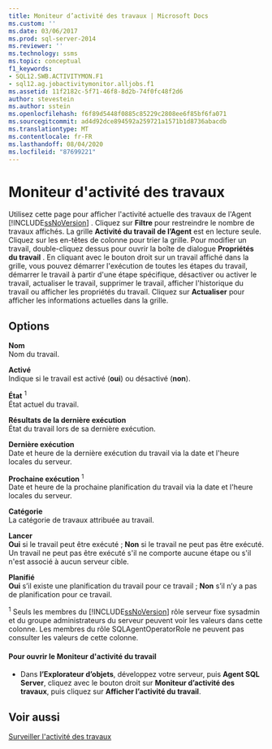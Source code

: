 ```yaml
---
title: Moniteur d’activité des travaux | Microsoft Docs
ms.custom: ''
ms.date: 03/06/2017
ms.prod: sql-server-2014
ms.reviewer: ''
ms.technology: ssms
ms.topic: conceptual
f1_keywords:
- SQL12.SWB.ACTIVITYMON.F1
- sql12.ag.jobactivitymonitor.alljobs.f1
ms.assetid: 11f2182c-5f71-46f8-8d2b-74f0fc48f2d6
author: stevestein
ms.author: sstein
ms.openlocfilehash: f6f89d5448f0885c85229c2808ee6f85bf6fa071
ms.sourcegitcommit: ad4d92dce894592a259721a1571b1d8736abacdb
ms.translationtype: MT
ms.contentlocale: fr-FR
ms.lasthandoff: 08/04/2020
ms.locfileid: "87699221"
---
```

# <a name="job-activity-monitor"></a>Moniteur d'activité des travaux
  Utilisez cette page pour afficher l'activité actuelle des travaux de l'Agent [!INCLUDE[ssNoVersion](../../includes/ssnoversion-md.md)] . Cliquez sur **Filtre** pour restreindre le nombre de travaux affichés. La grille **Activité du travail de l’Agent** est en lecture seule. Cliquez sur les en-têtes de colonne pour trier la grille. Pour modifier un travail, double-cliquez dessus pour ouvrir la boîte de dialogue **Propriétés du travail** . En cliquant avec le bouton droit sur un travail affiché dans la grille, vous pouvez démarrer l'exécution de toutes les étapes du travail, démarrer le travail à partir d'une étape spécifique, désactiver ou activer le travail, actualiser le travail, supprimer le travail, afficher l'historique du travail ou afficher les propriétés du travail. Cliquez sur **Actualiser** pour afficher les informations actuelles dans la grille.  
  
## <a name="options"></a>Options  
 **Nom**  
 Nom du travail.  
  
 **Activé**  
 Indique si le travail est activé (**oui**) ou désactivé (**non**).  
  
 **État** <sup>1</sup>  
 État actuel du travail.  
  
 **Résultats de la dernière exécution**  
 État du travail lors de sa dernière exécution.  
  
 **Dernière exécution**  
 Date et heure de la dernière exécution du travail via la date et l'heure locales du serveur.  
  
 **Prochaine exécution** <sup>1</sup>  
 Date et heure de la prochaine planification du travail via la date et l'heure locales du serveur.  
  
 **Catégorie**  
 La catégorie de travaux attribuée au travail.  
  
 **Lancer**  
 **Oui** si le travail peut être exécuté ; **Non** si le travail ne peut pas être exécuté. Un travail ne peut pas être exécuté s'il ne comporte aucune étape ou s'il n'est associé à aucun serveur cible.  
  
 **Planifié**  
 **Oui** s’il existe une planification du travail pour ce travail ; **Non** s’il n’y a pas de planification pour ce travail.  
  
 <sup>1</sup> Seuls les membres du [!INCLUDE[ssNoVersion](../../includes/ssnoversion-md.md)] rôle serveur fixe sysadmin et du groupe administrateurs du serveur peuvent voir les valeurs dans cette colonne. Les membres du rôle SQLAgentOperatorRole ne peuvent pas consulter les valeurs de cette colonne.  
  
#### <a name="to-open-the-job-activity-monitor"></a>Pour ouvrir le Moniteur d'activité du travail  
  
-   Dans **l’Explorateur d’objets**, développez votre serveur, puis **Agent SQL Server**, cliquez avec le bouton droit sur **Moniteur d’activité des travaux**, puis cliquez sur **Afficher l’activité du travail**.  
  
## <a name="see-also"></a>Voir aussi  
 [Surveiller l'activité des travaux](monitor-job-activity.md)  
  
  
